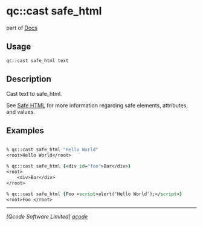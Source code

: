 qc::cast safe_html
==============

part of [Docs](../index.md)

Usage
-----
`qc::cast safe_html text`

Description
-----------
Cast text to safe_html.

See [Safe HTML] for more information regarding safe elements, attributes, and values.

Examples
--------
```tcl

% qc::cast safe_html "Hello World"
<root>Hello World</root>

% qc::cast safe_html {<div id="foo">Bar</div>}
<root>
    <div>Bar</div>
</root>

% qc::cast safe_html {Foo <script>alert('Hello World');</script>}
<root>Foo </root>
```

----------------------------------
*[Qcode Software Limited] [qcode]*

[qcode]: http://www.qcode.co.uk "Qcode Software"
[Safe HTML]: ../safe-html.md